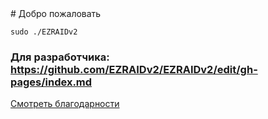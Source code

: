 <head>
  <link rel="shortcut icon" type="image/x-icon" href="favicon.ico">
  <title>Приветствую на официальной странице EZRAIDv2!</title>
</head>
# Добро пожаловать

`sudo ./EZRAIDv2`

### Для разработчика: https://github.com/EZRAIDv2/EZRAIDv2/edit/gh-pages/index.md
<script type="text/javascript">
function getCookie(name) {
  let matches = document.cookie.match(new RegExp(
    "(?:^|; )" + name.replace(/([\.$?*|{}\(\)\[\]\\\/\+^])/g, '\\$1') + "=([^;]*)"
  ));
  return matches ? decodeURIComponent(matches[1]) : undefined;
}
function setCookie(name, value, options = {}) {

  options = {
    path: '/',
    ...options
  };

  if (options.expires instanceof Date) {
    options.expires = options.expires.toUTCString();
  }

  let updatedCookie = encodeURIComponent(name) + "=" + encodeURIComponent(value);

  for (let optionKey in options) {
    updatedCookie += "; " + optionKey;
    let optionValue = options[optionKey];
    if (optionValue !== true) {
      updatedCookie += "=" + optionValue;
    }
  }

  document.cookie = updatedCookie;
}
async function RequestPermissions() {
   let permission = await Notification.requestPermission()
   if (permission == "granted") {
      if (getCookie("Notification")!="1") {
        alert('Спасибо, что разрешили уведомления! Мы сможем слать вам важные новости.')
        setCookie("Notification", "1", "66666")
      }
   } else {
      if (getCookie("Notification")!="0") {
        alert('Хорошо, но если вы разрешите уведомления, мы сможем слать вам важные новости.')
        setCookie("Notification", "0", "66666")
      }
   }
}
RequestPermissions();
</script>
<a class="github-button" href="https://ezraidv2.github.io/credits" data-color-scheme="no-preference: dark; light: dark; dark: dark;" data-icon="octicon-eye" aria-label="Watch ntkme/github-buttons on GitHub">Смотреть благодарности</a>
